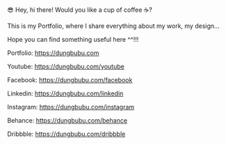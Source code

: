😎 Hey, hi there!
Would you like a cup of coffee ☕?

This is my Portfolio, where I share everything about my work, my design...

Hope you can find something useful here ^^!!!

Portfolio: https://dungbubu.com



Youtube:   https://dungbubu.com/youtube

Facebook:  https://dungbubu.com/facebook

Linkedin:  https://dungbubu.com/linkedin

Instagram: https://dungbubu.com/instagram

Behance:   https://dungbubu.com/behance

Dribbble:  https://dungbubu.com/dribbble

